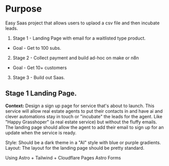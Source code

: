 # Purpose
Easy Saas project that allows users to uplaod a csv file and then incubate leads. 

1.  Stage 1 - Landing Page with email for a waitlisted type product.
* Goal - Get to 100 subs.
2. Stage 2 - Collect payment and build ad-hoc on make or n8n
* Goal - Get 10+ customers
3. Stage 3 - Build out Saas. 

##  Stage 1 Landing Page. 
**Context:** Design a sign up page for service that's about to launch.  This service will allow real estate agents to put their contacts in and have ai and clever automations stay in touch or "incubate" the leads for the agent.  Like "Happy Grasshoper" (a real estate service) but without the fluffy emails.  The landing page should allow the agent to add their email to sign up for an update when the service is ready. 

Style: Should be a dark theme in a "AI" style with blue or purple gradients. 
Layout:  The layout for the landing page should be pretty standard. 

Using Astro + Tailwind + Cloudflare Pages
Astro Forms


